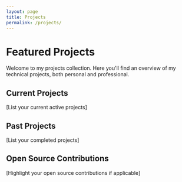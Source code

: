```yaml
---
layout: page
title: Projects
permalink: /projects/
---
```


# Featured Projects

Welcome to my projects collection. Here you'll find an overview of my technical projects, both personal and professional.

## Current Projects

[List your current active projects]

## Past Projects

[List your completed projects]

## Open Source Contributions

[Highlight your open source contributions if applicable]

